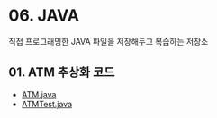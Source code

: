 # 06. JAVA
직접 프로그래밍한 JAVA 파일을 저장해두고 복습하는 저장소
## 01. ATM 추상화 코드
- [ATM.java](https://github.com/9dongb/My-OSS/blob/main/06.%20JAVA/ATM%20%EC%B6%94%EC%83%81%ED%99%94%20%EC%BD%94%EB%93%9C/ATM.java)
- [ATMTest.java](https://github.com/9dongb/My-OSS/blob/main/06.%20JAVA/ATM%20%EC%B6%94%EC%83%81%ED%99%94%20%EC%BD%94%EB%93%9C/ATMTest.java)
